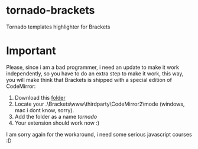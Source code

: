 tornado-brackets
================

Tornado templates highlighter for Brackets

Important
================
Please, since i am a bad programmer, i need an update to make it work independently, so you have to do an extra step to make it work, this way, you will make think that Brackets is shipped with a special edition of CodeMirror:

 1. Download this [folder][1]
 2. Locate your .\Brackets\www\thirdparty\CodeMirror2\mode (windows, mac i dont know, sorry).
 3. Add the folder as a name *tornado*
 4. Your extension should work now :)

I am sorry again for the workaround, i need some serious javascript courses :D

[1]: https://github.com/abdelouahabb/CodeMirror/tree/master/mode/tornado
